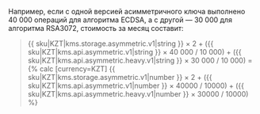 Например, если c одной версией асимметричного ключа выполнено 40&nbsp;000 операций для алгоритма ECDSA, а с другой — 30&nbsp;000 для алгоритма RSA3072, стоимость за месяц составит:

> {{ sku|KZT|kms.storage.asymmetric.v1|string }}&nbsp;×&nbsp;2 + ({{ sku|KZT|kms.api.asymmetric.v1|string }}&nbsp;×&nbsp;40&nbsp;000&nbsp;/&nbsp;10&nbsp;000) + ({{ sku|KZT|kms.api.asymmetric.heavy.v1|string }}&nbsp;×&nbsp;30&nbsp;000&nbsp;/&nbsp;10&nbsp;000) = {% calc [currency=KZT] {{ sku|KZT|kms.storage.asymmetric.v1|number }} × 2 + ({{ sku|KZT|kms.api.asymmetric.v1|number }} × 40000 / 10000) + ({{ sku|KZT|kms.api.asymmetric.heavy.v1|number }} × 30000 / 10000) %}